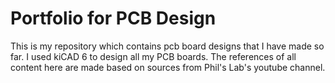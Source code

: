 # Portfolio for PCB Design
 This is my repository which contains pcb board designs that I have made so far. I used kiCAD 6 to design all my PCB boards. The references of all content here are made based on sources from Phil's Lab's youtube channel.
